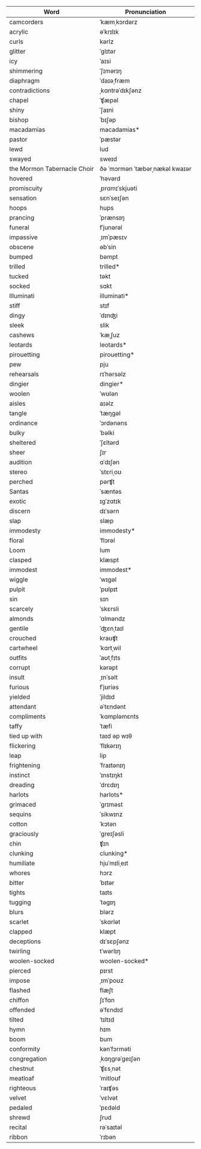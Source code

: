 | Word | Pronunciation |
|------|---------------|
| camcorders | ˈkæmˌkɔrdərz |
| acrylic | əˈkrɪlɪk |
| curls | kərlz |
| glitter | ˈglɪtər |
| icy | ˈaɪsi |
| shimmering | ˈʃɪmərɪŋ |
| diaphragm | ˈdaɪəˌfræm |
| contradictions | ˌkɑntrəˈdɪkʃənz |
| chapel | ˈʧæpəl |
| shiny | ˈʃaɪni |
| bishop | ˈbɪʃəp |
| macadamias | macadamias* |
| pastor | ˈpæstər |
| lewd | lud |
| swayed | sweɪd |
| the Mormon Tabernacle Choir | ðə ˈmɔrmən ˈtæbərˌnækəl kwaɪər |
| hovered | ˈhəvərd |
| promiscuity | ˌprɑmɪˈskjuəti |
| sensation | sɛnˈseɪʃən |
| hoops | hups |
| prancing | ˈprænsɪŋ |
| funeral | fˈjunərəl |
| impassive | ˌɪmˈpæsɪv |
| obscene | əbˈsin |
| bumped | bəmpt |
| trilled | trilled* |
| tucked | təkt |
| socked | sɑkt |
| Illuminati | illuminati* |
| stiff | stɪf |
| dingy | ˈdɪnʤi |
| sleek | slik |
| cashews | ˈkæˌʃuz |
| leotards | leotards* |
| pirouetting | pirouetting* |
| pew | pju |
| rehearsals | rɪˈhərsəlz |
| dingier | dingier* |
| woolen | ˈwʊlən |
| aisles | aɪəlz |
| tangle | ˈtæŋgəl |
| ordinance | ˈɔrdənəns |
| bulky | ˈbəlki |
| sheltered | ˈʃɛltərd |
| sheer | ʃɪr |
| audition | ɑˈdɪʃən |
| stereo | ˈstɛriˌoʊ |
| perched | pərʧt |
| Santas | ˈsæntəs |
| exotic | ɪgˈzɑtɪk |
| discern | dɪˈsərn |
| slap | slæp |
| immodesty | immodesty* |
| floral | ˈflɔrəl |
| Loom | lum |
| clasped | klæspt |
| immodest | immodest* |
| wiggle | ˈwɪgəl |
| pulpit | ˈpʊlpɪt |
| sin | sɪn |
| scarcely | ˈskɛrsli |
| almonds | ˈɑlməndz |
| gentile | ˈʤɛnˌtaɪl |
| crouched | kraʊʧt |
| cartwheel | ˈkɑrtˌwil |
| outfits | ˈaʊtˌfɪts |
| corrupt | kərəpt |
| insult | ˌɪnˈsəlt |
| furious | fˈjʊriəs |
| yielded | ˈjildɪd |
| attendant | əˈtɛndənt |
| compliments | ˈkɑmpləmɛnts |
| taffy | ˈtæfi |
| tied up with | taɪd əp wɪθ |
| flickering | ˈflɪkərɪŋ |
| leap | lip |
| frightening | ˈfraɪtənɪŋ |
| instinct | ˈɪnstɪŋkt |
| dreading | ˈdrɛdɪŋ |
| harlots | harlots* |
| grimaced | ˈgrɪməst |
| sequins | ˈsikwɪnz |
| cotton | ˈkɔtən |
| graciously | ˈgreɪʃəsli |
| chin | ʧɪn |
| clunking | clunking* |
| humiliate | hjuˈmɪliˌeɪt |
| whores | hɔrz |
| bitter | ˈbɪtər |
| tights | taɪts |
| tugging | ˈtəgɪŋ |
| blurs | blərz |
| scarlet | ˈskɑrlət |
| clapped | klæpt |
| deceptions | dɪˈsɛpʃənz |
| twirling | tˈwərlɪŋ |
| woolen-socked | woolen-socked* |
| pierced | pɪrst |
| impose | ˌɪmˈpoʊz |
| flashed | flæʃt |
| chiffon | ʃɪˈfɑn |
| offended | əˈfɛndɪd |
| tilted | ˈtɪltɪd |
| hymn | hɪm |
| boom | bum |
| conformity | kənˈfɔrməti |
| congregation | ˌkɑŋgrəˈgeɪʃən |
| chestnut | ˈʧɛsˌnət |
| meatloaf | ˈmitloʊf |
| righteous | ˈraɪʧəs |
| velvet | ˈvɛlvət |
| pedaled | ˈpɛdəld |
| shrewd | ʃrud |
| recital | rəˈsaɪtəl |
| ribbon | ˈrɪbən |
